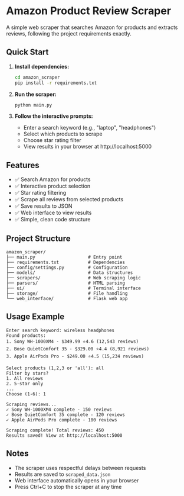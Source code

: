 # Amazon Product Review Scraper

A simple web scraper that searches Amazon for products and extracts reviews, following the project requirements exactly.

## Quick Start

1. **Install dependencies:**
   ```bash
   cd amazon_scraper
   pip install -r requirements.txt
   ```

2. **Run the scraper:**
   ```bash
   python main.py
   ```

3. **Follow the interactive prompts:**
   - Enter a search keyword (e.g., "laptop", "headphones")
   - Select which products to scrape
   - Choose star rating filter
   - View results in your browser at http://localhost:5000

## Features

- ✅ Search Amazon for products
- ✅ Interactive product selection
- ✅ Star rating filtering
- ✅ Scrape all reviews from selected products
- ✅ Save results to JSON
- ✅ Web interface to view results
- ✅ Simple, clean code structure

## Project Structure

```
amazon_scraper/
├── main.py                    # Entry point
├── requirements.txt           # Dependencies
├── config/settings.py         # Configuration
├── models/                    # Data structures
├── scrapers/                  # Web scraping logic
├── parsers/                   # HTML parsing
├── ui/                        # Terminal interface
├── storage/                   # File handling
└── web_interface/             # Flask web app
```

## Usage Example

```
Enter search keyword: wireless headphones
Found products:
1. Sony WH-1000XM4 - $349.99 ⭐4.6 (12,543 reviews)
2. Bose QuietComfort 35 - $329.00 ⭐4.4 (8,921 reviews)
3. Apple AirPods Pro - $249.00 ⭐4.5 (15,234 reviews)

Select products (1,2,3 or 'all'): all
Filter by stars?
1. All reviews
2. 5-star only
...
Choose (1-6): 1

Scraping reviews...
✓ Sony WH-1000XM4 complete - 150 reviews
✓ Bose QuietComfort 35 complete - 120 reviews
✓ Apple AirPods Pro complete - 180 reviews

Scraping complete! Total reviews: 450
Results saved! View at http://localhost:5000
```

## Notes

- The scraper uses respectful delays between requests
- Results are saved to `scraped_data.json`
- Web interface automatically opens in your browser
- Press Ctrl+C to stop the scraper at any time
